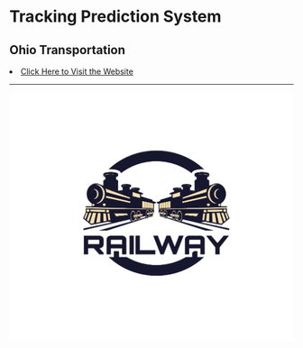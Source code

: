 # Tracking Prediction System

## Ohio Transportation 
<li> <a href="https://www.ohiotransitsystem.com/" target="_blank">Click Here to Visit the Website</li>

---
![](logo.png)


